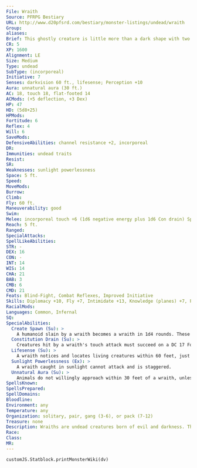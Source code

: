 ```yaml
---
File: Wraith
Source: PFRPG Bestiary
URL: http://www.d20pfsrd.com/bestiary/monster-listings/undead/wraith
Group: 
aliases: 
Brief: This ghostly creature is little more than a dark shape with two flickering pinpoints of light where its eyes should be.
CR: 5
XP: 1600
Alignment: LE
Size: Medium
Type: undead
SubType: (incorporeal)
Initiative: 7
Senses: darkvision 60 ft., lifesense; Perception +10
Aura: unnatural aura (30 ft.)
AC: 18, touch 18, flat-footed 14
ACMods: (+5 deflection, +3 Dex)
HP: 47
HD: (5d8+25)
HPMods: 
Fortitude: 6
Reflex: 4
Will: 6
SaveMods: 
DefensiveAbilities: channel resistance +2, incorporeal
DR: 
Immunities: undead traits
Resist: 
SR: 
Weaknesses: sunlight powerlessness
Space: 5 ft.
Speed: 
MoveMods: 
Burrow: 
Climb: 
Fly: 60 ft.
Maneuverability: good
Swim: 
Melee: incorporeal touch +6 (1d6 negative energy plus 1d6 Con drain) Special Attack create spawn
Reach: 5 ft.
Ranged: 
SpecialAttacks: 
SpellLikeAbilities: 
STR: -
DEX: 16
CON: -
INT: 14
WIS: 14
CHA: 21
BAB: 3
CMB: 6
CMD: 21
Feats: Blind-Fight, Combat Reflexes, Improved Initiative
Skills: Diplomacy +10, Fly +7, Intimidate +13, Knowledge (planes) +7, Perception +10, Sense Motive +10, Stealth +11
RacialMods: 
Languages: Common, Infernal
SQ: 
SpecialAbilities:
  Create Spawn (Su): >
    A humanoid slain by a wraith becomes a wraith in 1d4 rounds. These spawn are less powerful than typical wraiths, and suffer a -2 penalty on all d20 rolls and checks, receive -2 hp per HD, and only drain 1d2 points of Constitution on a touch. Spawn are under the command of the wraith that created them until its death, at which point they lose their spawn penalties and become free-willed wraiths. They do not possess any of the abilities they had in life.
  Constitution Drain (Su): >
    Creatures hit by a wraith's touch attack must succeed on a DC 17 Fortitude save or take 1d6 points of Constitution drain. On each successful attack, the wraith gains 5 temporary hit points. The save DC is Charisma-based.
  Lifesense (Su): >
    A wraith notices and locates living creatures within 60 feet, just as if it possessed the blindsight ability.
  Sunlight Powerlessness (Ex): >
    A wraith caught in sunlight cannot attack and is staggered.
  Unnatural Aura (Su): >
    Animals do not willingly approach within 30 feet of a wraith, unless a master makes a DC 25 Handle Animal, Ride, or wild empathy check.
SpellsKnown: 
SpellsPrepared: 
SpellDomains: 
Bloodline: 
Environment: any
Temperature: any
Organization: solitary, pair, gang (3-6), or pack (7-12)
Treasure: none
Description: Wraiths are undead creatures born of evil and darkness. They hate light and living things, as they have lost much of their connection to their former lives. Dread Wraith A wraith that exists for long enough and feeds on enough life force undergoes an unholy transformation, becoming a creature known as a dread wraith. This causes the wraith to increase in size and strength, and to inf lict 2d6 points of negative energy damage and 1d8 Constitution drain with its incorporeal touch. You can create a dread wraith by applying the giant and advanced simple templates, or you can increase the basic wraith to a Large 16 HD undead.
Race: 
Class: 
MR: 
---
```

```dataviewjs
customJS.Statblock.printMonsterWiki(dv)
```
